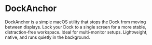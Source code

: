 # DockAnchor
DockAnchor is a simple macOS utility that stops the Dock from moving between displays. Lock your Dock to a single screen for a more stable, distraction-free workspace. Ideal for multi-monitor setups. Lightweight, native, and runs quietly in the background.
